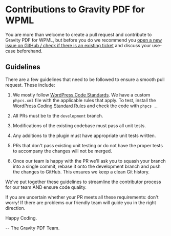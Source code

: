 # Contributions to Gravity PDF for WPML

You are more than welcome to create a pull request and contribute to Gravity PDF for WPML, but before you do we recommend you [open a new issue on GitHub / check if there is an existing ticket](https://github.com/GravityPDF/gravity-pdf-for-wpml/issues) and discuss your use-case beforehand.

## Guidelines

There are a few guidelines that need to be followed to ensure a smooth pull request. These include:

1. We mostly follow [WordPress Code Standards](https://make.wordpress.org/core/handbook/best-practices/coding-standards/php/). We have a custom `phpcs.xml` file with the applicable rules that apply. To test, install the [WordPress Coding Standard Rules](https://github.com/WordPress-Coding-Standards/WordPress-Coding-Standards) and check the code with `phpcs .`. 

1. All PRs must be to the `development` branch.

1. Modifications of the existing codebase must pass all unit tests.

1. Any additions to the plugin must have appropriate unit tests written.

1. PRs that don't pass existing unit testing or do not have the proper tests to accompany the changes will not be merged.

1. Once our team is happy with the PR we'll ask you to squash your branch into a single commit, rebase it onto the development branch and push the changes to GitHub. This ensures we keep a clean Git history.

We've put together these guidelines to streamline the contributor process for our team AND ensure code quality.

If you are uncertain whether your PR meets all these requirements: don't worry! If there are problems our friendly team will guide you in the right direction.

Happy Coding.

-- The Gravity PDF Team.
